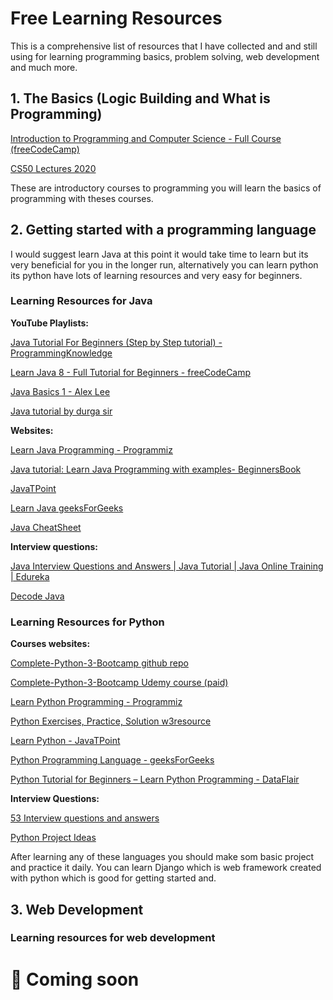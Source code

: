 # Free Learning Resources

This is a comprehensive list of resources that I have collected and and still using for learning programming basics, problem solving, web development and much more.

## 1. The Basics (Logic Building and What is Programming)

[Introduction to Programming and Computer Science - Full Course (freeCodeCamp)](https://www.youtube.com/watch?v=zOjov-2OZ0E&ab_channel=freeCodeCamp.org)

[CS50 Lectures 2020](https://www.youtube.com/playlist?list=PLhQjrBD2T382_R182iC2gNZI9HzWFMC_8)

These are introductory courses to programming you will learn the basics of programming with theses courses.

## 2. Getting started with a programming language

I would suggest learn Java at this point it would take time to learn but its very beneficial
for you in the longer run, alternatively you can learn python its python have lots of learning resources and very easy for beginners.

### Learning Resources for Java

**YouTube Playlists:**

[Java Tutorial For Beginners (Step by Step tutorial) - ProgrammingKnowledge](https://www.youtube.com/playlist?list=PLS1QulWo1RIbfTjQvTdj8Y6yyq4R7g-Al)

[Learn Java 8 - Full Tutorial for Beginners - freeCodeCamp](https://www.youtube.com/watch?v=grEKMHGYyns&t=2272s&ab_channel=freeCodeCamp.org)

[Java Basics 1 - Alex Lee](https://www.youtube.com/playlist?list=PL59LTecnGM1NRUyune3SxzZlYpZezK-oQ)

[Java tutorial by durga sir](https://www.youtube.com/playlist?list=PLd3UqWTnYXOmx_J1774ukG_rvrpyWczm0)

**Websites:**

[Learn Java Programming - Programmiz](https://www.programiz.com/java-programming)

[Java tutorial: Learn Java Programming with examples- BeginnersBook](https://beginnersbook.com/java-tutorial-for-beginners-with-examples/)

[JavaTPoint](https://www.javatpoint.com/java-tutorial)

[Learn Java geeksForGeeks](https://www.geeksforgeeks.org/java-how-to-start-learning-java/)

[Java CheatSheet](https://introcs.cs.princeton.edu/java/11cheatsheet/)

**Interview questions:**

[Java Interview Questions and Answers | Java Tutorial | Java Online Training | Edureka](https://www.youtube.com/watch?v=oYXivKMSEqM&ab_channel=edureka%21)

[Decode Java](https://javahungry.blogspot.com/2015/05/50-java-collections-interview-questions-and-answers.html)

### Learning Resources for Python

**Courses websites:**

[Complete-Python-3-Bootcamp github repo](https://github.com/Pierian-Data/Complete-Python-3-Bootcamp)

[Complete-Python-3-Bootcamp Udemy course (paid)](https://www.udemy.com/course/complete-python-bootcamp/)

[Learn Python Programming - Programmiz](https://www.programiz.com/python-programming)

[Python Exercises, Practice, Solution w3resource](https://www.w3resource.com/python-exercises/?passed=passed)

[Learn Python - JavaTPoint](https://www.javatpoint.com/python-variables)

[Python Programming Language - geeksForGeeks](https://www.geeksforgeeks.org/python-programming-language/)

[Python Tutorial for Beginners – Learn Python Programming - DataFlair](https://towardsdatascience.com/53-python-interview-questions-and-answers-91fa311eec3f)

**Interview Questions:**

[53 Interview questions and answers](https://towardsdatascience.com/53-python-interview-questions-and-answers-91fa311eec3f)

[Python Project Ideas](https://data-flair.training/blogs/python-project-ideas/)

After learning any of these languages you should make som basic project and practice it daily.
You can learn Django which is web framework created with python which is good for getting started and.

## 3. Web Development

### Learning resources for web development

# 🚧 Coming soon
